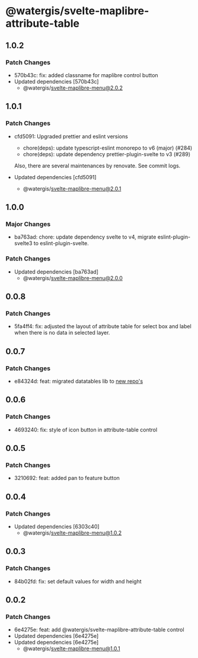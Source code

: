 # @watergis/svelte-maplibre-attribute-table

## 1.0.2

### Patch Changes

- 570b43c: fix: added classname for maplibre control button
- Updated dependencies [570b43c]
  - @watergis/svelte-maplibre-menu@2.0.2

## 1.0.1

### Patch Changes

- cfd5091: Upgraded prettier and eslint versions

  - chore(deps): update typescript-eslint monorepo to v6 (major) (#284)
  - chore(deps): update dependency prettier-plugin-svelte to v3 (#289)

  Also, there are several maintenances by renovate. See commit logs.

- Updated dependencies [cfd5091]
  - @watergis/svelte-maplibre-menu@2.0.1

## 1.0.0

### Major Changes

- ba763ad: chore: update dependency svelte to v4, migrate eslint-plugin-svelte3 to eslint-plugin-svelte.

### Patch Changes

- Updated dependencies [ba763ad]
  - @watergis/svelte-maplibre-menu@2.0.0

## 0.0.8

### Patch Changes

- 5fa4ff4: fix: adjusted the layout of attribute table for select box and label when there is no data in selected layer.

## 0.0.7

### Patch Changes

- e84324d: feat: migrated datatables lib to [new repo's](https://github.com/vincjo/datatables)

## 0.0.6

### Patch Changes

- 4693240: fix: style of icon button in attribute-table control

## 0.0.5

### Patch Changes

- 3210692: feat: added pan to feature button

## 0.0.4

### Patch Changes

- Updated dependencies [6303c40]
  - @watergis/svelte-maplibre-menu@1.0.2

## 0.0.3

### Patch Changes

- 84b02fd: fix: set default values for width and height

## 0.0.2

### Patch Changes

- 6e4275e: feat: add @watergis/svelte-maplibre-attribute-table control
- Updated dependencies [6e4275e]
- Updated dependencies [6e4275e]
  - @watergis/svelte-maplibre-menu@1.0.1
